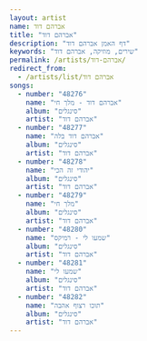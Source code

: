 ```yaml
---
layout: artist
name: אברהם דוד
title: "אברהם דוד"
description: "דף האמן אברהם דוד"
keywords: "שירים, מוזיקה, אברהם דוד"
permalink: /artists/אברהם-דוד/
redirect_from:
  - /artists/list/אברהם דוד
songs:
  - number: "48276"
    name: "אברהם דוד - מלך חי"
    album: "סינגלים"
    artist: "אברהם דוד"
  - number: "48277"
    name: "אברהם דוד בלה"
    album: "סינגלים"
    artist: "אברהם דוד"
  - number: "48278"
    name: "יהודי זה הכי"
    album: "סינגלים"
    artist: "אברהם דוד"
  - number: "48279"
    name: "מלך חי"
    album: "סינגלים"
    artist: "אברהם דוד"
  - number: "48280"
    name: "שמעו לי - רמיקס"
    album: "סינגלים"
    artist: "אברהם דוד"
  - number: "48281"
    name: "שמעו לי"
    album: "סינגלים"
    artist: "אברהם דוד"
  - number: "48282"
    name: "תוכו רצוף אהבה"
    album: "סינגלים"
    artist: "אברהם דוד"
---
```


